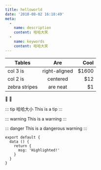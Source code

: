 ```yaml
---
title: helloworld
date: '2018-08-02 16:18:49'
meta:
  -
    name: description
    content: 哈哈大笑
  -
    name: keywords
    content: 哈哈大笑
---
```

| Tables        | Are           | Cool  |
| ------------- |:-------------:| -----:|
| col 3 is      | right-aligned | $1600 |
| col 2 is      | centered      |   $12 |
| zebra stripes | are neat      |    $1 |

:tada: :100:

::: tip 哈哈大小
This is a tip
:::

::: warning
This is a warning
:::

::: danger
This is a dangerous warning
:::

``` js{4}
export default {
  data () {
    return {
      msg: 'Highlighted!'
    }
  }
}
```